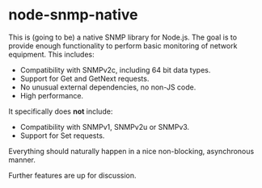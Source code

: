 node-snmp-native
================

This is (going to be) a native SNMP library for Node.js. The goal is to provide
enough functionality to perform basic monitoring of network equipment. This
includes:

 - Compatibility with SNMPv2c, including 64 bit data types.
 - Support for Get and GetNext requests.
 - No unusual external dependencies, no non-JS code.
 - High performance.

It specifically does **not** include:

 - Compatibility with SNMPv1, SNMPv2u or SNMPv3.
 - Support for Set requests.

Everything should naturally happen in a nice non-blocking, asynchronous manner.

Further features are up for discussion.

